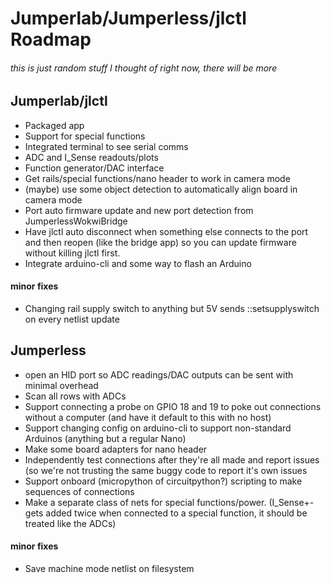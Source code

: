# Jumperlab/Jumperless/jlctl Roadmap
###### this is just random stuff I thought of right now, there will be more


## Jumperlab/jlctl

- Packaged app
- Support for special functions
- Integrated terminal to see serial comms
- ADC and I_Sense readouts/plots
- Function generator/DAC interface
- Get rails/special functions/nano header to work in camera mode
- (maybe) use some object detection to automatically align board in camera mode
- Port auto firmware update and new port detection from JumperlessWokwiBridge
- Have jlctl auto disconnect when something else connects to the port and then reopen (like the bridge app) so you can update firmware without killing jlctl first.
- Integrate arduino-cli and some way to flash an Arduino

#### minor fixes
- Changing rail supply switch to anything but 5V sends ::setsupplyswitch on every netlist update



## Jumperless

- open an HID port so ADC readings/DAC outputs can be sent with minimal overhead
- Scan all rows with ADCs
- Support connecting a probe on GPIO 18 and 19 to poke out connections without a computer (and have it default to this with no host)
- Support changing config on arduino-cli to support non-standard Arduinos (anything but a regular Nano)
- Make some board adapters for nano header
- Independently test connections after they're all made and report issues (so we're not trusting the same buggy code to report it's own issues
- Support onboard (micropython of circuitpython?) scripting to make sequences of connections
- Make a separate class of nets for special functions/power. (I_Sense+- gets added twice when connected to a special function, it should be treated like the ADCs)


#### minor fixes
- Save machine mode netlist on filesystem

